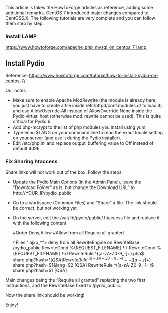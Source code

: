 This article is takes the HowToForge articles as reference, adding some additional remarks. CentOS 7 introduced major changes compared to CentOS6.X. The following tutorials are very complete and you can follow them step by step.

### Install LAMP
https://www.howtoforge.com/apache_php_mysql_on_centos_7_lamp

## Install Pydio
Reference: https://www.howtoforge.com/tutorial/how-to-install-pydio-on-centos-7/

Our notes

+ Make sure to enable Apache ModRewrite (the module is already here, you just have to create a file inside /etc/httpd/conf.modules.d/ to load it) and use AllowOverride All instead of AllowOverride None inside the Pydio virtual host (otherwise mod_rewrite cannot be used).
This is quite critical for Pydio 6
+ Add php-mcrypt to the list of php modules you install using yum.
+ Type echo $LANG on your command line to read the exact locale setting on your server (and use it during the Pydio installer).
+ Edit /etc/php.ini and replace output_buffering value to Off instead of default 4096

### Fix Sharing htaccess
Share links will not work out of the box. Follow the steps:

+ Update the Pydio Main Options (in the Admin Panel), leave the “Download Folder” as is, but change the Download URL” to http://YOUR_IP/pydio_public
+ Go to a workspace (Common Files) and “Share” a file. The link should be correct, but not working yet
+ On the server, edit the /var/lib/pydio/public/.htaccess file and replace it with the following content

	#Order Deny,Allow
	#Allow from all
	Require all granted

	<Files ".ajxp_*">
	deny from all
	RewriteEngine on
	RewriteBase /pydio_public
	RewriteCond %{REQUEST_FILENAME} !-f
	RewriteCond %{REQUEST_FILENAME} !-d
	RewriteRule ^([a-zA-Z0-9_-]+)\.php$ share.php?hash=$1 [QSA]
	RewriteRule ^([a-zA-Z0-9_-]+)--([a-z]+)$ share.php?hash=$1&lang=$2 [QSA]
	RewriteRule ^([a-zA-Z0-9_-]+)$ share.php?hash=$1 [QSA]
	
Main changes being the “Require all granted” replacing the two first instructions, and the RewriteBase fixed to /pydio_public.

Now the share link should be working!

Enjoy!